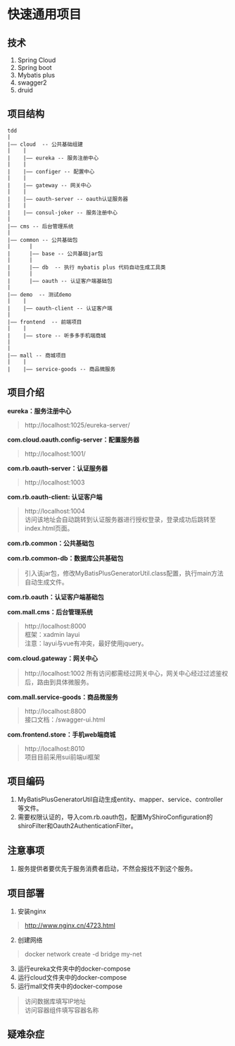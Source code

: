 # 快速通用项目  

## 技术  
1. Spring Cloud  
2. Spring boot  
3. Mybatis plus  
4. swagger2  
5. druid  

## 项目结构   
```
tdd  
|  
|—— cloud  -- 公共基础组建
|    |  
|    |—— eureka -- 服务注册中心  
|    |  
|    |—— configer -- 配置中心  
|    |  
|    |—— gateway -- 网关中心  
|    |  
|    |—— oauth-server -- oauth认证服务器  
|    |
|    |—— consul-joker -- 服务注册中心
|  
|—— cms -- 后台管理系统  
|  
|—— common -- 公共基础包  
|      |
|      |—— base -- 公共基础jar包
|      |
|      |—— db  -- 执行 mybatis plus 代码自动生成工具类
|      |
|      |—— oauth -- 认证客户端基础包  
|  
|—— demo  -- 测试demo
|    |
|    |—— oauth-client -- 认证客户端
|
|—— frontend  -- 前端项目
|    |
|    |—— store -- 听多多手机端商城  
|
|
|—— mall -- 商城项目
|    |  
|    |—— service-goods -- 商品微服务  

```

## 项目介绍  
**eureka：服务注册中心**  
> http://localhost:1025/eureka-server/  

**com.cloud.oauth.config-server：配置服务器**  
> http://localhost:1001/  

**com.rb.oauth-server：认证服务器**  
> http://localhost:1003  

**com.rb.oauth-client: 认证客户端**
> http://localhost:1004  
> 访问该地址会自动跳转到认证服务器进行授权登录，登录成功后跳转至index.html页面。

**com.rb.common：公共基础包**  

**com.rb.common-db：数据库公共基础包**
> 引入该jar包，修改MyBatisPlusGeneratorUtil.class配置，执行main方法自动生成文件。  

**com.rb.oauth：认证客户端基础包**  

**com.mall.cms：后台管理系统**  
> http://localhost:8000  
> 框架：xadmin layui  
> 注意：layui与vue有冲突，最好使用jquery。

**com.cloud.gateway：网关中心**
> http://localhost:1002
> 所有访问都需经过网关中心，网关中心经过过滤鉴权后，路由到具体微服务。

**com.mall.service-goods：商品微服务**  
> http://localhost:8800  
> 接口文档：/swagger-ui.html  

**com.frontend.store：手机web端商城**  
> http://localhost:8010  
> 项目目前采用sui前端ui框架  



## 项目编码  
1. MyBatisPlusGeneratorUtil自动生成entity、mapper、service、controller等文件。  
2. 需要权限认证的，导入com.rb.oauth包，配置MyShiroConfiguration的shiroFilter和Oauth2AuthenticationFilter。


## 注意事项  
1. 服务提供者要优先于服务消费者启动，不然会报找不到这个服务。  

## 项目部署  
1. 安装nginx  
> http://www.nginx.cn/4723.html  
2. 创建网络
> docker network create -d bridge my-net
3. 运行eureka文件夹中的docker-compose  
4. 运行cloud文件夹中的docker-compose  
5. 运行mall文件夹中的docker-compose  
> 访问数据库填写IP地址  
> 访问容器组件填写容器名称  


## 疑难杂症  



